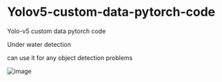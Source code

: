 # Yolov5-custom-data-pytorch-code
Yolo-v5 custom data pytorch code

Under water detection 

can use it for any object detection problems

![image](https://user-images.githubusercontent.com/92334853/177611502-bc238fa9-64dc-4b7f-8e9a-babea7876a6b.png)


